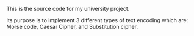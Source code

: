 This is the source code for my university project.

Its purpose is to implement 3 different types of text encoding which are: Morse code, Caesar Cipher, and Substitution cipher.
